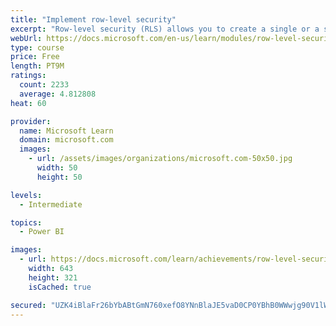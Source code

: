 ```yaml
---
title: "Implement row-level security"
excerpt: "Row-level security (RLS) allows you to create a single or a set of reports that targets data for a specific user. In this module, you will learn how to implement RLS by using either a static or dynamic method and how Microsoft Power BI simplifies testing RLS in Power BI Desktop and Power BI service."
webUrl: https://docs.microsoft.com/en-us/learn/modules/row-level-security-power-bi/
type: course
price: Free
length: PT9M
ratings:
  count: 2233
  average: 4.812808
heat: 60

provider:
  name: Microsoft Learn
  domain: microsoft.com
  images:
    - url: /assets/images/organizations/microsoft.com-50x50.jpg
      width: 50
      height: 50

levels:
  - Intermediate

topics:
  - Power BI

images:
  - url: https://docs.microsoft.com/learn/achievements/row-level-security-power-bi-social.png
    width: 643
    height: 321
    isCached: true

secured: "UZK4iBlaFr26bYbABtGmN760xefO8YNnBlaJE5vaD0CP0YBhB0WWwjg90V1lW1nJqS9vJ5PYwfjjmQOdYcKJl8Rr6NZgNYKWbodzwKmNqg6mZSRuzSMzZQTs4WeyaLzuWr7KUIqoFt/bVhNVOXTfONWeqfpqmVgRySdHwvWmzc+cTlwEOZSuIzQOpO+W9FCV+A3qp1D7dGdVkIS1Bqhpekfn71Qg5pRrGDj+/CP+ESEL85fnxEnvb44xujud2vNV2ABXZcz16XiQO3oElPWSrUHdWuSde1EDrU6vkMG71BlhBXBQ9cyWFNU2QCzQR1JpiZk34Gl2pGGkciXoKwVcxCoMXmBurdnAgau8v+pEy27IVbiG71pGu/cptvxahZqlot5RjE/YRO3mE5Z65iGbBOChAhhJtlvyCtkJnx9dZkA=;GiRT7TnVw1bUKp4aRFi2Cw=="
---
```


